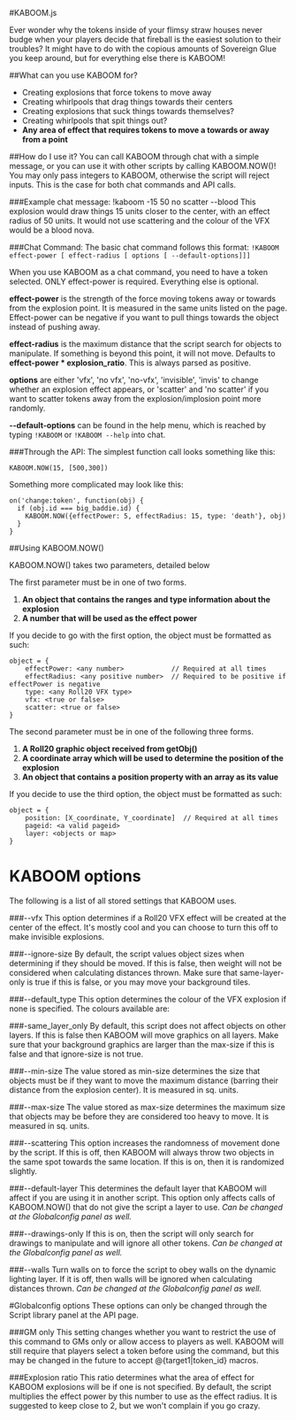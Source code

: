 #KABOOM.js

Ever wonder why the tokens inside of your flimsy straw houses never budge when your players decide that fireball is the easiest solution to their troubles? It might have to do with the copious amounts of Sovereign Glue you keep around, but for everything else there is KABOOM!

##What can you use KABOOM for?
* Creating explosions that force tokens to move away
* Creating whirlpools that drag things towards their centers
* Creating explosions that suck things towards themselves?
* Creating whirlpools that spit things out?
* **Any area of effect that requires tokens to move a towards or away from a point**

##How do I use it?
You can call KABOOM through chat with a simple message, or you can use it with other scripts by calling KABOOM.NOW()!
You may only pass integers to KABOOM, otherwise the script will reject inputs. This is the case for both chat commands and API calls.

###Example chat message:
!kaboom -15 50 no scatter --blood
This explosion would draw things 15 units closer to the center, with an effect radius of 50 units. It would not
use scattering and the colour of the VFX would be a blood nova.

###Chat Command:
The basic chat command follows this format:
`!KABOOM effect-power [ effect-radius [ options [ --default-options]]]`


When you use KABOOM as a chat command, you need to have a token selected. ONLY effect-power is required.
Everything else is optional.

**effect-power** is the strength of the force moving tokens away or towards from the explosion point. It is measured
                in the same units listed on the page. Effect-power can be negative if you want to pull things towards the
                object instead of pushing away.

**effect-radius** is the maximum distance that the script search for objects to manipulate. If something is
                beyond this point, it will not move. Defaults to **effect-power * explosion_ratio**. This
                is always parsed as positive.

**options** are either 'vfx', 'no vfx', 'no-vfx', 'invisible', 'invis' to change whether an explosion effect appears,
          or 'scatter' and 'no scatter' if you want to scatter tokens away from the explosion/implosion point more randomly.

**--default-options** can be found in the help menu, which is reached by typing `!KABOOM` or `!KABOOM --help` into chat.

###Through the API:
The simplest function call looks something like this:
```
KABOOM.NOW(15, [500,300])
```

Something more complicated may look like this:
```
on('change:token', function(obj) {
  if (obj.id === big_baddie.id) {
    KABOOM.NOW({effectPower: 5, effectRadius: 15, type: 'death'}, obj)
  }
}
```

##Using KABOOM.NOW()

KABOOM.NOW() takes two parameters, detailed below

The first parameter must be in one of two forms.

1. __An object that contains the ranges and type information about the explosion__
2. __A number that will be used as the effect power__

If you decide to go with the first option, the object must be formatted as such:
```
object = {
    effectPower: <any number>            // Required at all times
    effectRadius: <any positive number>  // Required to be positive if effectPower is negative
    type: <any Roll20 VFX type>
    vfx: <true or false>
    scatter: <true or false>
}
```

The second parameter must be in one of the following three forms.

1. __A Roll20 graphic object received from getObj()__
2. __A coordinate array which will be used to determine the position of the explosion__
3. __An object that contains a position property with an array as its value__

If you decide to use the third option, the object must be formatted as such:
```
object = {
    position: [X_coordinate, Y_coordinate]  // Required at all times
    pageid: <a valid pageid>
    layer: <objects or map>
}
```


# KABOOM options
The following is a list of all stored settings that KABOOM uses.

###--vfx
This option determines if a Roll20 VFX effect will be created at the center of the effect.
It's mostly cool and you can choose to turn this off to make invisible explosions.

###--ignore-size
By default, the script values object sizes when determining if they should be moved.
If this is false, then weight will not be considered when calculating distances thrown.
Make sure that same-layer-only is true if this is false, or you may move your background tiles.

###--default_type
This option determines the colour of the VFX explosion if none is specified. The colours available are:

###-same_layer_only
By default, this script does not affect objects on other layers. If this is false
then KABOOM will move graphics on all layers. Make sure that your background graphics
are larger than the max-size if this is false and that ignore-size is not true.

###--min-size
The value stored as min-size determines the size that objects must be if they
want to move the maximum distance (barring their distance from the explosion center).
It is measured in sq. units.

###--max-size
The value stored as max-size determines the maximum size that objects may be
before they are considered too heavy to move. It is measured in sq. units.

###--scattering
This option increases the randomness of movement done by the script. If this is
off, then KABOOM will always throw two objects in the same spot towards the same
location. If this is on, then it is randomized slightly.

###--default-layer
This determines the default layer that KABOOM will affect if you are using it
in another script. This option only affects calls of KABOOM.NOW() that do not
give the script a layer to use.
_Can be changed at the Globalconfig panel as well._

###--drawings-only
If this is on, then the script will only search for drawings to manipulate and
will ignore all other tokens.
_Can be changed at the Globalconfig panel as well._

###--walls
Turn walls on to force the script to obey walls on the dynamic lighting layer.
If it is off, then walls will be ignored when calculating distances thrown.
_Can be changed at the Globalconfig panel as well._


#Globalconfig options
These options can only be changed through the Script library panel at the API page.

###GM only
This setting changes whether you want to restrict the use of this command to GMs only or allow
access to players as well. KABOOM will still require that players select a token before using the
command, but this may be changed in the future to accept @{target1|token_id} macros.

###Explosion ratio
This ratio determines what the area of effect for KABOOM explosions will be if one is
not specified. By default, the script multiplies the effect power by this number to
use as the effect radius. It is suggested to keep close to 2, but we won't complain
if you go crazy.

